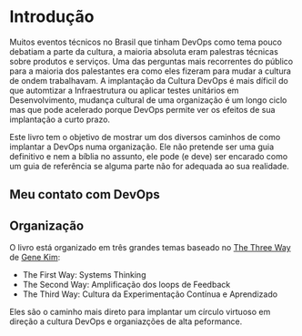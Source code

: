 # Introdução

Muitos eventos técnicos no Brasil que tinham DevOps como tema pouco debatiam a parte da cultura, a maioria absoluta eram palestras técnicas sobre produtos e serviços. Uma das perguntas mais recorrentes do público para a maioria dos palestantes era como eles fizeram para mudar a cultura de ondem trabalhavam. A implantação da Cultura DevOps é mais díficil do que automtizar a Infraestrutura ou aplicar testes unitários em Desenvolvimento, mudança cultural de uma organização é um longo ciclo mas que pode acelerado porque DevOps permite ver os efeitos de sua implantação a curto prazo.

Este livro tem o objetivo de mostrar um dos diversos caminhos de como implantar a  DevOps numa organização. Ele não pretende ser uma guia definitivo e nem a bíblia no assunto, ele pode \(e deve\) ser encarado como um guia de referência se alguma parte não for adequada ao sua realidade.

## Meu contato com DevOps



## Organização

O livro está organizado em três grandes temas baseado no [The Three Way ](https://itrevolution.com/the-three-ways-principles-underpinning-devops/)de [Gene Kim](http://www.realgenekim.me/):

* The First Way: Systems Thinking
* The Second Way: Amplificação dos loops de Feedback
* The Third Way: Cultura da Experimentação Contínua e Aprendizado

Eles são o caminho mais direto para implantar um círculo virtuoso em direção a cultura DevOps e organiazções de alta peformance.

